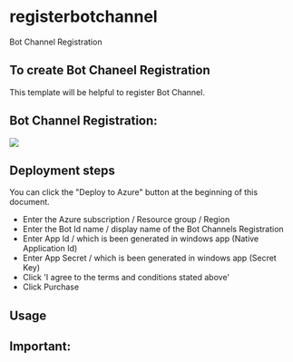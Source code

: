 # registerbotchannel
Bot Channel Registration
 ## To create Bot Chaneel Registration
This template will be helpful to register Bot Channel.

## Bot Channel Registration:
<a href="https://portal.azure.com/#create/Microsoft.Template/uri/https%3A%2F%2Fraw.githubusercontent.com%2Fsaikrishnasgit%2Fbotchannelregistration%2Fmaster%2Ftemplate_botchannelregistration.json" target="_blank"><img src="http://azuredeploy.net/deploybutton.png"/>
</a>



## Deployment steps

You can click the "Deploy to Azure" button at the beginning of this document.
- Enter the Azure subscription / Resource group / Region
- Enter the Bot Id name / display name of the Bot Channels Registration
- Enter App Id / which is been generated in windows app (Native Application Id)
- Enter App Secret / which is been generated in windows app (Secret Key)
- Click 'I agree to the terms and conditions stated above'
- Click Purchase

## Usage



## Important: 

